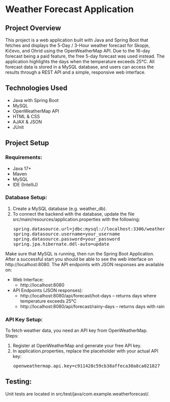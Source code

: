 # Weather Forecast Application

## Project Overview

This project is a web application built with Java and Spring Boot that fetches and displays the 5-Day / 3-Hour weather forecast for Skopje, Kičevo, and Ohrid using the OpenWeatherMap API.
Due to the 16-day forecast being a paid feature, the free 5-day forecast was used instead. The application highlights the days when the temperature exceeds 25°C. All forecast data is stored in a MySQL database, and users can access the results through a REST API and a simple, responsive web interface. 

## Technologies Used

-	Java with Spring Boot
-	MySQL
-	OpenWeatherMap API
-	HTML & CSS
-	AJAX & JSON
-	JUnit 

## Project Setup

### Requirements:
-	Java 17+
-	Maven
-	MySQL
-	IDE (IntelliJ)

### Database Setup:

1. Create a MySQL database (e.g. weather_db).
2. To connect the backend with the database, update the file src/main/resources/application.properties with the following:
<pre lang="markdown">   spring.datasource.url=jdbc:mysql://localhost:3306/weather_db 
   spring.datasource.username=your_username 
   spring.datasource.password=your_password 
   spring.jpa.hibernate.ddl-auto=update</pre>

Make sure that MySQL is running, then run the Spring Boot Application. After a successful start you should be able to see the web interface on http://localhost:8080. The API endpoints with JSON responses are available on:
- Web Interface:
  - http://localhost:8080
- API Endpoints (JSON responses):
   - http://localhost:8080/api/forecast/hot-days – returns days where temperature exceeds 25°C
   - http://localhost:8080/api/forecast/rainy-days – returns days with rain



### API Key Setup:
To fetch weather data, you need an API key from OpenWeatherMap.  
Steps:  
1. Register at OpenWeatherMap and generate your free API key.  
2. In application.properties, replace the placeholder with your actual API key:  
<pre lang="markdown">   openweathermap.api.key=c911428c59cb38affeca30a8ca021827</pre>


## Testing:
Unit tests are located in src/test/java/com.example.weatherforecast/.
